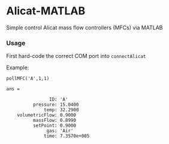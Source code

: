 # Alicat-MATLAB

Simple control Alicat mass flow controllers (MFCs) via MATLAB



### Usage

First hard-code the correct COM port into `connectAlicat`

Example:

```
pollMFC('A',1,1)

ans = 

                ID: 'A'
          pressure: 15.0400
              temp: 32.2900
    volumetricFlow: 0.9000
          massFlow: 0.8990
          setPoint: 0.9000
               gas: 'Air'
              time: 7.3570e+005
```
